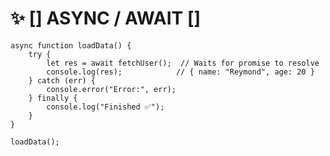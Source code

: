 # ✨ [] ASYNC / AWAIT []

    async function loadData() {
        try {
            let res = await fetchUser();  // Waits for promise to resolve
            console.log(res);            // { name: "Reymond", age: 20 }
        } catch (err) {
            console.error("Error:", err);
        } finally {
            console.log("Finished ✅");
        }
    }
    
    loadData();
